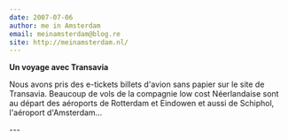 ```yaml
---
date: 2007-07-06
author: me in Amsterdam
email: meinamsterdam@blog.re
site: http://meinamsterdam.nl/
---
```


<!-- TB -->
<p><strong>Un voyage avec Transavia</strong></p>
<p>Nous avons pris des e-tickets billets d'avion sans papier sur le site de Transavia. Beaucoup de vols de la compagnie low cost Néerlandaise sont au départ des aéroports de Rotterdam et Eindowen et aussi de Schiphol, l'aéroport d'Amsterdam...</p>
---